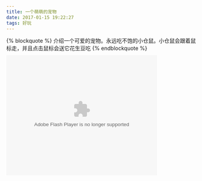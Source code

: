 ```yaml
---
title: 一个萌萌的宠物
date: 2017-01-15 19:22:27
tags: 好玩
---
```

{% blockquote %}
介绍一个可爱的宠物。永远吃不饱的小仓鼠。小仓鼠会跟着鼠标走，并且点击鼠标会送它花生豆吃
{% endblockquote %}
<!-- more -->
<p style="font-size:20px;color:black;">撑死小逗逼</p>

<div style="margin-top:-60px;">
<object type="application/x-shockwave-flash" style="outline:none;" data="http://cdn.abowman.com/widgets/hamster/hamster.swf?" width="400" height="320"><param name="movie" value="http://cdn.abowman.com/widgets/hamster/hamster.swf?"></param><param name="AllowScriptAccess" value="always"></param><param name="wmode" value="opaque"></param></object>
</div>
